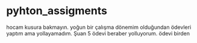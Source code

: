 # pyhton_assigments
hocam kusura bakmayın. yoğun bir çalışma dönemim olduğundan ödevleri yaptım ama  yollayamadım. Şuan 5 ödevi beraber yolluyorum. ödevi birden
